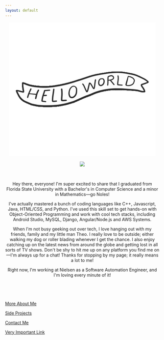 ```yaml
---
layout: default
---
```

<div class="parentDiv">
  <p><center><img src="images/hello.gif" class="moving-gif"></center></p>
</div>

<div class="pfp"> 
    <p><center><img src="assets/images/pup.jpg"></center></p>
</div> 

<p style="text-align: center;">&nbsp;</p>
<p style="text-align: center;">Hey there, everyone! I'm super excited to share that I graduated from Florida State University with a Bachelor's in Computer Science and a minor in Mathematics—go Noles!</p>

<p style="text-align: center;">I've actually mastered a bunch of coding languages like C++, Javascript, Java, HTML/CSS, and Python. I've used this skill set to get hands-on with Object-Oriented Programming and work with cool tech stacks, including Android Studio, MySQL, Django, Angular/Node.js and AWS Systems.</p>

<p style="text-align: center;">When I'm not busy geeking out over tech, I love hanging out with my friends, family and my little man Theo. I really love to be outside; either walking my dog or roller blading whenever I get the chance. I also enjoy catching up on the latest news from around the globe and getting lost in all sorts of TV shows. Don't be shy to hit me up on any platform you find me on—I'm always up for a chat! Thanks for stopping by my page; it really means a lot to me! </p>

<p style="text-align: center;">Right now, I'm working at Nielsen as a Software Automation Engineer, and I'm loving every minute of it! </p>
<p style="text-align: center;">&nbsp;</p>
<p style="text-align: center;">&nbsp;</p>

[More About Me](about)

[Side Projects](side)

[Contact Me](contact)

<a href="pages\spotify.html">Very Important Link</a>

